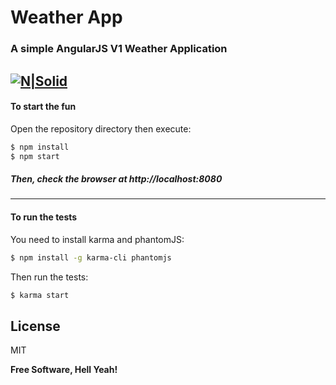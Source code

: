 # Weather App

### A simple AngularJS V1 Weather Application

[![N|Solid](https://snag.gy/jMneYy.jpg)]()
---
#### To start the fun
Open the repository directory then execute:
```sh
$ npm install
$ npm start
```
##### Then, check the browser at http://localhost:8080
---
#### To run the tests
You need to install karma and phantomJS:
```sh
$ npm install -g karma-cli phantomjs
```
Then run the tests:
```sh
$ karma start
```

License
----
MIT

**Free Software, Hell Yeah!**
